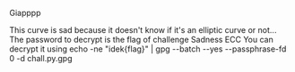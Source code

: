 Giapppp

This curve is sad because it doesn't know if it's an elliptic curve or not... The password to decrypt is the flag of challenge Sadness ECC You can decrypt it using echo -ne "idek{flag}" | gpg --batch --yes --passphrase-fd 0 -d chall.py.gpg
